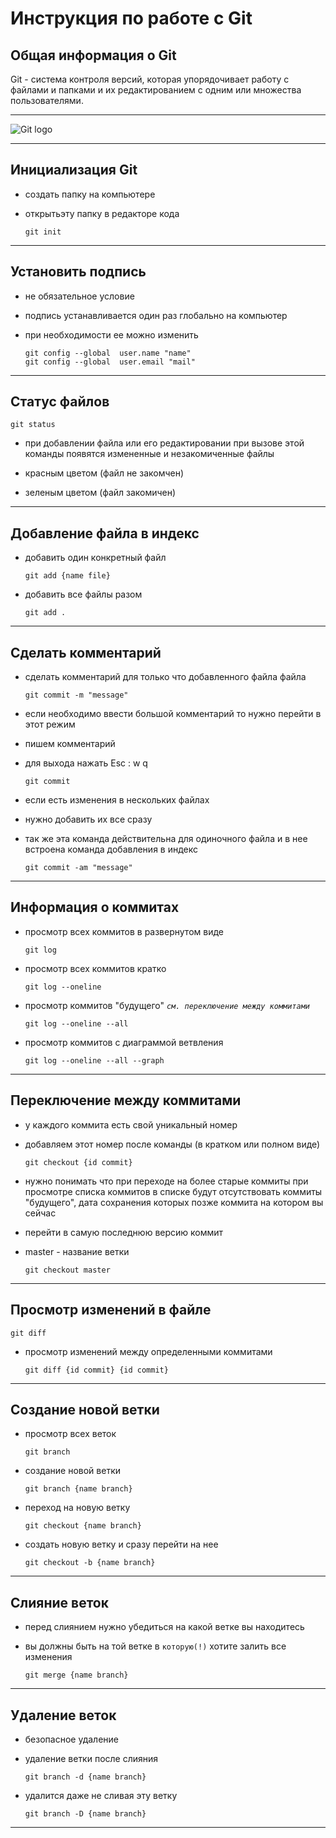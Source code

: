 # **Инструкция по работе с Git**

## **Общая информация о Git**

Git - система контроля версий, которая упорядочивает работу с файлами и папками и их редактированием с одним или множества пользователями.
__________________________________________________

![Git logo](git.jpg)
__________________________________________________

## **Инициализация Git**

* создать папку на компьютере

* открытьэту папку в редакторе кода

      git init
__________________________________________________

## **Установить подпись**

* не обязательное условие

* подпись устанавливается один раз глобально на компьютер

* при необходимости ее можно изменить


      git config --global  user.name "name"
      git config --global  user.email "mail"
__________________________________________________

## **Статус файлов**

    git status

* при добавлении файла или его редактировании при вызове этой команды появятся измененные и незакомиченные файлы

* красным цветом (файл не закомчен)

* зеленым цветом (файл закомичен)
__________________________________________________

## **Добавление файла в индекс**

* добавить один конкретный файл

      git add {name file}

* добавить все файлы разом

      git add .
__________________________________________________

## **Сделать комментарий**

* сделать комментарий для только что добавленного файла файла

      git commit -m "message"

* если необходимо ввести большой комментарий то нужно перейти в этот режим

* пишем комментарий

* для выхода нажать Esc : w q

      git commit

* если есть изменения в нескольких файлах

* нужно добавить их все сразу

* так же эта команда действительна для одиночного файла и в нее встроена команда добавления в индекс

      git commit -am "message"
__________________________________________________

## **Информация о коммитах**

* просмотр всех коммитов в развернутом виде

      git log

* просмотр всех коммитов кратко

      git log --oneline

* просмотр коммитов "будущего" *``см. переключение между коммитами``*

      git log --oneline --all

* просмотр коммитов с диаграммой ветвления

      git log --oneline --all --graph
__________________________________________________

## **Переключение между коммитами**

* у каждого коммита есть свой уникальный номер

* добавляем этот номер после команды (в кратком или полном виде)

      git checkout {id commit}

* нужно понимать что при переходе на более старые коммиты при просмотре списка коммитов в списке будут отсутствовать коммиты "будущего", дата сохранения которых позже коммита на котором вы сейчас

* перейти в самую последнюю версию коммит

* master - название ветки

      git checkout master
__________________________________________________

## **Просмотр изменений в файле**

    git diff

* просмотр изменений между определенными коммитами

      git diff {id commit} {id commit}
__________________________________________________

## **Создание новой ветки**

* просмотр всех веток

      git branch

* создание новой ветки

      git branch {name branch}

* переход на новую ветку

      git checkout {name branch}

* создать новую ветку и сразу перейти на нее

      git checkout -b {name branch}
__________________________________________________

## **Слияние веток**

* перед слиянием нужно убедиться на какой ветке вы находитесь

* вы должны быть на той ветке в ``которую(!)`` хотите залить все изменения

      git merge {name branch}
__________________________________________________

## **Удаление веток**

* безопасное удаление

* удаление ветки после слияния

      git branch -d {name branch}

* удалится даже не сливая эту ветку

      git branch -D {name branch}
__________________________________________________